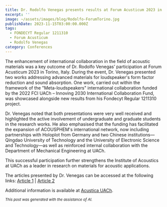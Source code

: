 ```yaml
---
title: Dr. Rodolfo Venegas presents results at Forum Acusticum 2023 in Italy
excerpt: ''
image: ~/assets/images/blog/Rodolfo-ForumTorino.jpg
publishDate: 2023-11-15T03:00:00.000Z
tags:
  - FONDECYT Regular 1211310
  - Forum Acusticum
  - Rodolfo Venegas
category: Conferences
---
```


The enhancement of international collaboration in the field of acoustic materials was a key outcome of Dr. Rodolfo Venegas’ participation at Forum Acusticum 2023 in Torino, Italy. During the event, Dr. Venegas presented two works addressing advanced materials for loudspeaker's form factor reduction and sound absorption. One work, carried out within the framework of the  "Meta-loudspeakers" international collaboration funded by the 2022 FCI UACh – Innoving 2030 International Collaboration Fund, was showcased alongside new results from his Fondecyt Regular 1211310 project.

Dr. Venegas noted that both presentations were very well received and highlighted the active involvement of undergraduate and graduate students in the research works. He also emphasised that the funding has facilitated the expansion of ACOUSPHEM's  international network, now including partnerships with Holoplot from Germany and two Chinese institutions—Qingdao University of Technology and the University of Electronic Science and Technology—as well as reinforced internal collaboration with the Department of Mechanical Engineering at UACh.

This successful participation further strengthens the Institute of Acoustics at UACh as a leader in research on materials for acoustic applications.

The articles presented by Dr. Venegas can be accessed at the following links:
[Article 1](https://appfa2023.silsystem.solutions/atti/000280.pdf) | [Article 2](https://appfa2023.silsystem.solutions/atti/000346.pdf)


Additional information is available at [Acustica UACh](https://www.acusticauach.cl?page_id=421).

<p><small><i>This post was generated with the assistance of AI.</i></small></p>
